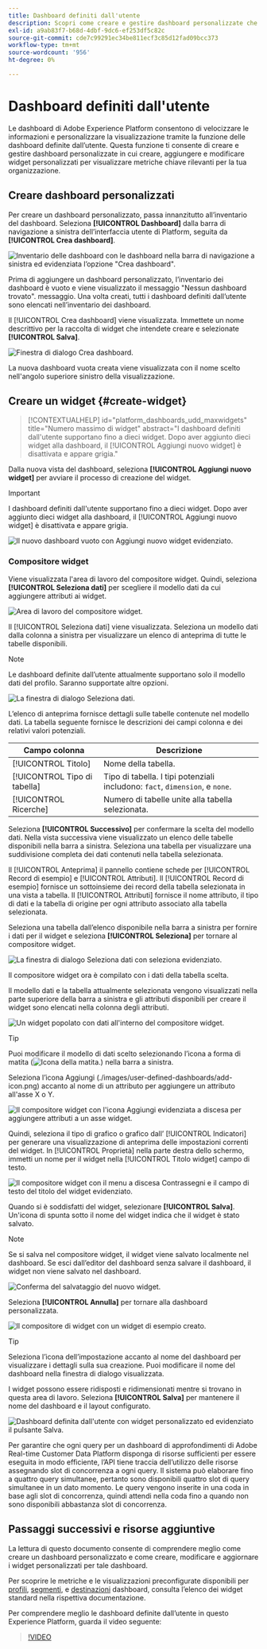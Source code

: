 ```yaml
---
title: Dashboard definiti dall'utente
description: Scopri come creare e gestire dashboard personalizzate che consentono di creare, aggiungere e modificare widget personalizzati per visualizzare le metriche chiave.
exl-id: a9ab83f7-b68d-4dbf-9dc6-ef253df5c82c
source-git-commit: cde7c99291ec34be811ecf3c85d12fad09bcc373
workflow-type: tm+mt
source-wordcount: '956'
ht-degree: 0%

---
```


# Dashboard definiti dall&#39;utente

Le dashboard di Adobe Experience Platform consentono di velocizzare le informazioni e personalizzare la visualizzazione tramite la funzione delle dashboard definite dall’utente. Questa funzione ti consente di creare e gestire dashboard personalizzate in cui creare, aggiungere e modificare widget personalizzati per visualizzare metriche chiave rilevanti per la tua organizzazione.

<!-- Getting started / permissions section commented out for Beta. This will be necessary after GA only

## Getting started

To view dashboards in Adobe Experience Platform you must have the appropriate permissions enabled. Please read the [dashboards permissions documentation](./permissions.md#available-permissions) to learn how to grant users the ability to view, edit, and update Experience Platform dashboards using Adobe Admin Console. If you do not have administrator privileges for your organization, contact your product administrator to obtain the required permissions. -->

## Creare dashboard personalizzati

Per creare un dashboard personalizzato, passa innanzitutto all’inventario del dashboard. Seleziona **[!UICONTROL Dashboard]** dalla barra di navigazione a sinistra dell’interfaccia utente di Platform, seguita da **[!UICONTROL Crea dashboard]**.

![Inventario delle dashboard con le dashboard nella barra di navigazione a sinistra ed evidenziata l’opzione &quot;Crea dashboard&quot;.](./images/user-defined-dashboards/create-dashboard.png)

Prima di aggiungere un dashboard personalizzato, l’inventario dei dashboard è vuoto e viene visualizzato il messaggio &quot;Nessun dashboard trovato&quot;. messaggio. Una volta creati, tutti i dashboard definiti dall’utente sono elencati nell’inventario dei dashboard.

Il [!UICONTROL Crea dashboard] viene visualizzata. Immettete un nome descrittivo per la raccolta di widget che intendete creare e selezionate **[!UICONTROL Salva]**.

![Finestra di dialogo Crea dashboard.](./images/user-defined-dashboards/create-dashboard-dialog.png)

La nuova dashboard vuota creata viene visualizzata con il nome scelto nell&#39;angolo superiore sinistro della visualizzazione.

## Creare un widget {#create-widget}

>[!CONTEXTUALHELP]
>id="platform_dashboards_udd_maxwidgets"
>title="Numero massimo di widget"
>abstract="I dashboard definiti dall&#39;utente supportano fino a dieci widget. Dopo aver aggiunto dieci widget alla dashboard, il [!UICONTROL Aggiungi nuovo widget] è disattivata e appare grigia."

Dalla nuova vista del dashboard, seleziona **[!UICONTROL Aggiungi nuovo widget]** per avviare il processo di creazione del widget.

>[!IMPORTANT]
>
>I dashboard definiti dall&#39;utente supportano fino a dieci widget. Dopo aver aggiunto dieci widget alla dashboard, il [!UICONTROL Aggiungi nuovo widget] è disattivata e appare grigia.

![Il nuovo dashboard vuoto con Aggiungi nuovo widget evidenziato.](./images/user-defined-dashboards/add-new-widget.png)

### Compositore widget

Viene visualizzata l&#39;area di lavoro del compositore widget. Quindi, seleziona **[!UICONTROL Seleziona dati]** per scegliere il modello dati da cui aggiungere attributi ai widget.

![Area di lavoro del compositore widget.](./images/user-defined-dashboards/widget-composer.png)

Il [!UICONTROL Seleziona dati] viene visualizzata. Seleziona un modello dati dalla colonna a sinistra per visualizzare un elenco di anteprima di tutte le tabelle disponibili.

>[!NOTE]
>
>Le dashboard definite dall’utente attualmente supportano solo il modello dati del profilo. Saranno supportate altre opzioni.

![La finestra di dialogo Seleziona dati.](./images/user-defined-dashboards/select-data-dialog.png)

L’elenco di anteprima fornisce dettagli sulle tabelle contenute nel modello dati. La tabella seguente fornisce le descrizioni dei campi colonna e dei relativi valori potenziali.

| Campo colonna | Descrizione |
|---|---|
| [!UICONTROL Titolo] | Nome della tabella. |
| [!UICONTROL Tipo di tabella] | Tipo di tabella. I tipi potenziali includono: `fact`, `dimension`, e `none`. |
| [!UICONTROL Ricerche] | Numero di tabelle unite alla tabella selezionata. |

Seleziona **[!UICONTROL Successivo]** per confermare la scelta del modello dati. Nella vista successiva viene visualizzato un elenco delle tabelle disponibili nella barra a sinistra. Seleziona una tabella per visualizzare una suddivisione completa dei dati contenuti nella tabella selezionata.

Il [!UICONTROL Anteprima] il pannello contiene schede per [!UICONTROL Record di esempio] e [!UICONTROL Attributi]. Il [!UICONTROL Record di esempio] fornisce un sottoinsieme dei record della tabella selezionata in una vista a tabella. Il [!UICONTROL Attributi] fornisce il nome attributo, il tipo di dati e la tabella di origine per ogni attributo associato alla tabella selezionata.

Seleziona una tabella dall’elenco disponibile nella barra a sinistra per fornire i dati per il widget e seleziona **[!UICONTROL Seleziona]** per tornare al compositore widget.

![La finestra di dialogo Seleziona dati con seleziona evidenziato.](./images/user-defined-dashboards/select-a-table.png)

Il compositore widget ora è compilato con i dati della tabella scelta.

Il modello dati e la tabella attualmente selezionata vengono visualizzati nella parte superiore della barra a sinistra e gli attributi disponibili per creare il widget sono elencati nella colonna degli attributi.

![Un widget popolato con dati all&#39;interno del compositore widget.](./images/user-defined-dashboards/populated-widget-composer.png)

>[!TIP]
>
>Puoi modificare il modello di dati scelto selezionando l’icona a forma di matita (![Icona della matita.](./images/user-defined-dashboards/edit-icon.png)) nella barra a sinistra.

Seleziona l’icona Aggiungi (./images/user-defined-dashboards/add-icon.png) accanto al nome di un attributo per aggiungere un attributo all&#39;asse X o Y.

![Il compositore widget con l&#39;icona Aggiungi evidenziata a discesa per aggiungere attributi a un asse widget.](./images/user-defined-dashboards/attributes-dropdown.png)

Quindi, seleziona il tipo di grafico o grafico dall’ [!UICONTROL Indicatori] per generare una visualizzazione di anteprima delle impostazioni correnti del widget. In [!UICONTROL Proprietà] nella parte destra dello schermo, immetti un nome per il widget nella [!UICONTROL Titolo widget] campo di testo.

![Il compositore widget con il menu a discesa Contrassegni e il campo di testo del titolo del widget evidenziato.](./images/user-defined-dashboards/marks-dropdown-widget-title.png)

Quando si è soddisfatti del widget, selezionare **[!UICONTROL Salva]**. Un&#39;icona di spunta sotto il nome del widget indica che il widget è stato salvato.

>[!NOTE]
>
>Se si salva nel compositore widget, il widget viene salvato localmente nel dashboard. Se esci dall’editor del dashboard senza salvare il dashboard, il widget non viene salvato nel dashboard.

![Conferma del salvataggio del nuovo widget.](./images/user-defined-dashboards/save-confirmation.png)

Seleziona **[!UICONTROL Annulla]** per tornare alla dashboard personalizzata.

![Il compositore di widget con un widget di esempio creato.](./images/user-defined-dashboards/composed-widget.png)

>[!TIP]
>
>Seleziona l’icona dell’impostazione accanto al nome del dashboard per visualizzare i dettagli sulla sua creazione. Puoi modificare il nome del dashboard nella finestra di dialogo visualizzata.

I widget possono essere ridisposti e ridimensionati mentre si trovano in questa area di lavoro. Seleziona **[!UICONTROL Salva]** per mantenere il nome del dashboard e il layout configurato.

![Dashboard definita dall&#39;utente con widget personalizzato ed evidenziato il pulsante Salva.](./images/user-defined-dashboards/user-defined-dashboard.png)

Per garantire che ogni query per un dashboard di approfondimenti di Adobe Real-time Customer Data Platform disponga di risorse sufficienti per essere eseguita in modo efficiente, l’API tiene traccia dell’utilizzo delle risorse assegnando slot di concorrenza a ogni query. Il sistema può elaborare fino a quattro query simultanee, pertanto sono disponibili quattro slot di query simultanee in un dato momento. Le query vengono inserite in una coda in base agli slot di concorrenza, quindi attendi nella coda fino a quando non sono disponibili abbastanza slot di concorrenza.

## Passaggi successivi e risorse aggiuntive

La lettura di questo documento consente di comprendere meglio come creare un dashboard personalizzato e come creare, modificare e aggiornare i widget personalizzati per tale dashboard.

Per scoprire le metriche e le visualizzazioni preconfigurate disponibili per [profili](./guides/profiles.md#standard-widgets), [segmenti](./guides/segments.md#standard-widgets), e [destinazioni](./guides/destinations.md#standard-widgets) dashboard, consulta l’elenco dei widget standard nella rispettiva documentazione.

Per comprendere meglio le dashboard definite dall’utente in questo Experience Platform, guarda il video seguente:

>[!VIDEO](https://video.tv.adobe.com/v/3409637?quality=12&learn=on)
